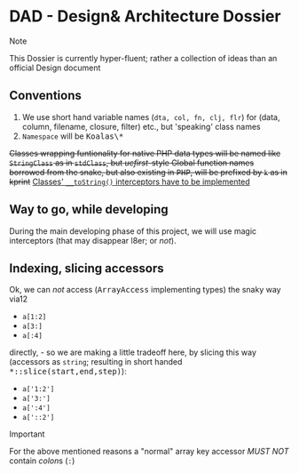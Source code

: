 # DAD - Design& Architecture Dossier
 > [!NOTE]  
 > This Dossier is currently hyper-fluent; rather a collection of ideas than an official Design document
 

## Conventions

1. We use short hand variable names (```dta, col, fn, clj, flr```) for (data, column, filename, closure, filter) etc., but 'speaking' class names 
2. ```Namespace``` will be <kbd>Koalas\\*</kbd>

 <del>Classes wrapping funtionality for native PHP data types will be named like <code>StringClass</code> as in <code>stdClass</code>, but <i>ucfirst</i>-style
Global function names borrowed from the snake, but also existing in <kbd>PHP</kbd>, will be prefixed by <code>k</code> as in kprint</del>
 <ins>Classes' `__toString()` interceptors have to be implemented</ins>

## Way to go, while developing 

During the main developing phase of this project, we will use magic interceptors (that may disappear l8er; or *not*).


## Indexing, slicing accessors

Ok, we can *not* access (<kbd>ArrayAccess</kbd> implementing types) the snaky way via12 
 - <code>a[1:2]</code>
 - <code>a[3:]</code>
 - <code>a[:4]</code>

 directly, - so we are making a little tradeoff here, by slicing this way (accessors as `string`; resulting in short handed <kbd>*::slice(start,end,step)</kbd>):

 - <code>a['1:2']</code>
 - <code>a['3:']</code>
 - <code>a[':4']</code>
 - <code>a['::2']</code>
 > [!IMPORTANT]  
 > For the above mentioned reasons a "normal" array key accessor *MUST NOT* contain <var>colon</var>s (`:`)